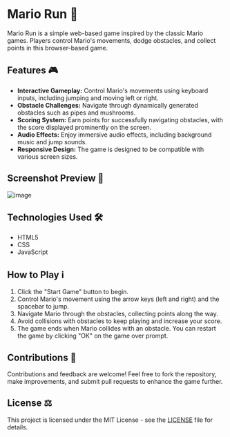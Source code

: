 # Mario Run 🍄

Mario Run is a simple web-based game inspired by the classic Mario games. Players control Mario's movements, dodge obstacles, and collect points in this browser-based game.

## Features 🎮

- **Interactive Gameplay:** Control Mario's movements using keyboard inputs, including jumping and moving left or right.
- **Obstacle Challenges:** Navigate through dynamically generated obstacles such as pipes and mushrooms.
- **Scoring System:** Earn points for successfully navigating obstacles, with the score displayed prominently on the screen.
- **Audio Effects:** Enjoy immersive audio effects, including background music and jump sounds.
- **Responsive Design:** The game is designed to be compatible with various screen sizes.

## Screenshot Preview 📸

![image](https://github.com/ind-abhishek/mario/assets/101976775/6a4452f4-5a28-461a-99f2-68fd55e669d6)

## Technologies Used 🛠️

- HTML5
- CSS
- JavaScript

## How to Play ℹ️

1. Click the "Start Game" button to begin.
2. Control Mario's movement using the arrow keys (left and right) and the spacebar to jump.
3. Navigate Mario through the obstacles, collecting points along the way.
4. Avoid collisions with obstacles to keep playing and increase your score.
5. The game ends when Mario collides with an obstacle. You can restart the game by clicking "OK" on the game over prompt.

## Contributions 🙌

Contributions and feedback are welcome! Feel free to fork the repository, make improvements, and submit pull requests to enhance the game further.

## License ⚖️

This project is licensed under the MIT License - see the [LICENSE](LICENSE) file for details.
